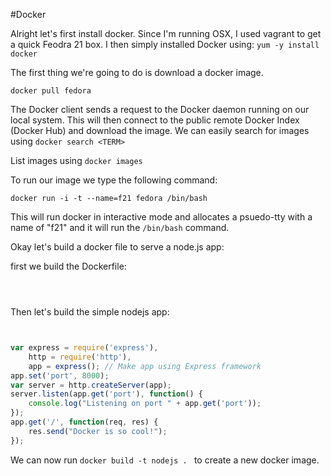 #Docker 

Alright let's first install docker.  Since I'm running OSX, I used vagrant to get a quick Feodra 21 box.  I then simply installed Docker using: ```yum -y install docker```


The first thing we're going to do is download a docker image.


```docker pull fedora```

The Docker client sends a request to the  Docker daemon running on our local system.  This will then connect to the public remote Docker Index (Docker Hub) and download the image.  We can easily search for images using ```docker search <TERM>```

List images using ```docker images```


To run our image we type the following command:

```docker run -i -t --name=f21 fedora /bin/bash```

This will run docker in interactive mode and allocates a psuedo-tty with a name of "f21" and it will run the ```/bin/bash``` command.

Okay let's build a docker file to serve a node.js app:


first we build the Dockerfile:

```



```


Then let's build the simple nodejs app:


```javascript


var express = require('express'),
    http = require('http'),
    app = express(); // Make app using Express framework
app.set('port', 8000);
var server = http.createServer(app);
server.listen(app.get('port'), function() {
    console.log("Listening on port " + app.get('port'));
});
app.get('/', function(req, res) {
    res.send("Docker is so cool!");
});

```


We can now run ```docker build -t nodejs . ``` to create a new docker image.